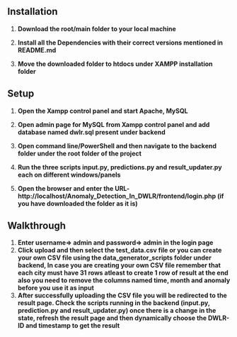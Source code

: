 ## Installation

1. **Download the root/main folder to your local machine**

2. **Install all the Dependencies with their correct versions mentioned in README.md**

3. **Move the downloaded folder to htdocs under XAMPP installation folder**

## Setup

1. **Open the Xampp control panel and start Apache, MySQL**

2. **Open admin page for MySQL from Xampp control panel and add database named dwlr.sql present under backend**
   
3. **Open command line/PowerShell and then navigate to the backend folder under the root folder of the project**

4. **Run the three scripts input.py, predictions.py and result_updater.py each on different windows/panels**

5. **Open the browser and enter the URL- http://localhost/Anomaly_Detection_In_DWLR/frontend/login.php (if you have downloaded the folder as it is)**

## Walkthrough

1. **Enter username=> admin and password=> admin in the login page**
2. **Click upload and then select the test_data.csv file or you can create your own CSV file using the data_generator_scripts folder under backend, In case you are creating your own CSV file remember that each city must have 31 rows atleast to create 1 row of result at the end also you need to remove the columns named time, month and anomaly before you use it as input**
3. **After successfully uploading the CSV file you will be redirected to the result page. Check the scripts running in the backend (input.py, prediction.py and result_updater.py) once there is a change in the state, refresh the result page and then dynamically choose the DWLR-ID and timestamp to get the result** 
   
